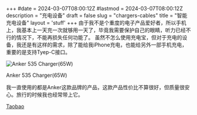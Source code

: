 +++
#date = 2024-03-07T08:00:12Z
#lastmod = 2024-03-07T08:00:12Z
description = "充电设备"
draft = false
slug = "chargers-cables"
title = "智能充电设备"
layout = 'stuff'
+++
由于我不是个重度的电子产品爱好者，所以手机上，我基本上一天充一次就够用一天了，毕竟我需要保护自己的眼睛，听力已经不行的情况下，不能再损失任何功能了。
虽然不怎么使用充电宝，但对于充电的设备，我还是有这样的需求，除了能给我iPhone充电，也能给另外一部手机充电，重要的是支持Tyep-C接口。

<div class="clearfix gear-float gear">
<div class="gear-item clearfix">
    <div class="img-wrap"><img src="https://gw.alicdn.com/bao/uploaded/i3/2612928539/O1CN01zRdNLv2CwutWtZTrc_!!2612928539.jpg" alt="Anker 535 Charger(65W)"></div>
        <div class="desc">
                <p>Anker 535 Charger(65W)</p>
                <p class="specs">我一直使用的都是Anker这款品牌的产品，这款产品性价比不算很好，但质量很安心。旅行的时候我也经常带上它。</p>
                <p class="links"><a href="https://detail.tmall.com/item.htm?id=657120719675&rn=4a0c3911371cced5f1930b5241ad72f0" title="Anker安克65W氮化镓充电器多口TypeC快充PD充电适用iPadPro平板iPhone15苹果手机MacBook旗舰店官方正品
">Taobao</a></p>
        </div>
</div>
</div>